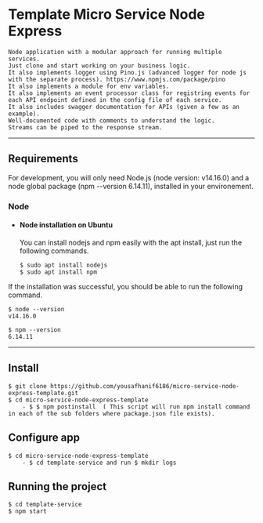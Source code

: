 # Template Micro Service Node Express

	Node application with a modular approach for running multiple services.
	Just clone and start working on your business logic.
	It also implements logger using Pino.js (advanced logger for node js with the separate process). https://www.npmjs.com/package/pino
	It also implements a module for env variables.
	It also implements an event processor class for registring events for each API endpoint defined in the config file of each service.
	It also includes swagger documentation for APIs (given a few as an example).
	Well-documented code with comments to understand the logic.
	Streams can be piped to the response stream.

---
## Requirements

For development, you will only need Node.js (node version: v14.16.0) and a node global package (npm --version 6.14.11), installed in your environement.

### Node

- #### Node installation on Ubuntu

  You can install nodejs and npm easily with the apt install, just run the following commands.

      $ sudo apt install nodejs
      $ sudo apt install npm

If the installation was successful, you should be able to run the following command.

    $ node --version
    v14.16.0

    $ npm --version
    6.14.11

---

## Install

    $ git clone https://github.com/yousafhanif6186/micro-service-node-express-template.git
    $ cd micro-service-node-express-template
		- $ $ npm postinstall  ( This script will run npm install command in each of the sub folders where package.json file exists).

## Configure app

	$ cd micro-service-node-express-template
		- $ cd template-service and run $ mkdir logs


## Running the project

    $ cd template-service
    $ npm start

